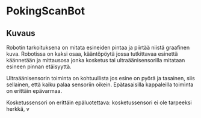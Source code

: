 # PokingScanBot #

## Kuvaus ##
  Robotin tarkoituksena on mitata esineiden pintaa ja piirtää niistä graafinen kuva. Robotissa on kaksi osaa, kääntöpöytä jossa tutkittavaa esinettä käännetään ja mittausosa jonka kosketus tai ultraäänisensorilla mitataan esineen pinnan etäisyyttä. 

Ultraäänisensorin toiminta on kohtuullista jos esine on pyörä ja tasainen, siis sellainen, että kaiku palaa sensoriin oikein. Epätasaisilla kappaleilla toiminta on erittäin epävarmaa.

Kosketussensori on erittäin epäluotettava: kosketussensori ei ole tarpeeksi herkkä, v